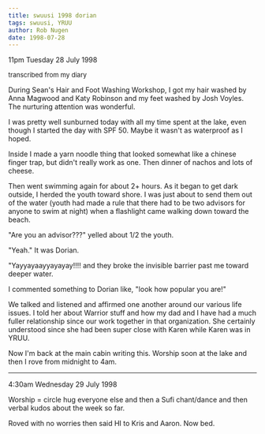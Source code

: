 ```yaml
---
title: swuusi 1998 dorian
tags: swuusi, YRUU
author: Rob Nugen
date: 1998-07-28
---
```


<title>SWUUSI</title>

<p class=date>11pm Tuesday 28 July 1998</p>
<font size=-1>transcribed from my diary</font>

<p>During Sean's Hair and Foot Washing Workshop, I got my hair washed by Anna Magwood and Katy Robinson and my feet washed by Josh Voyles.  The nurturing attention was wonderful.

<p>I was pretty well sunburned today with all my time spent at the lake, even though I started the day with SPF 50. Maybe it wasn't as waterproof as I hoped.

<p>Inside I made a yarn noodle thing that looked somewhat like a chinese finger trap, but didn't really work as one.  Then dinner of nachos and lots of cheese.

<p>Then went swimming again for about 2+ hours.  As it began to get dark outside, I herded the youth toward shore. I was just about to send them out of the water (youth had made a rule that there had to be two advisors for anyone to swim at night) when a flashlight came walking down toward the beach.

<p>"Are you an advisor???" yelled about 1/2 the youth.

<p>"Yeah."  It was Dorian.

<p>"Yayyayaayyayayay!!!! and they broke the invisible barrier past me toward deeper water. 

<p>I commented something to Dorian like, "look how popular you are!"

<p>We talked and listened and affirmed one another around our various life issues. I told her about Warrior stuff and how my dad and I have had a much fuller relationship since our work together in that organization. She certainly understood since she had been super close with Karen while Karen was in YRUU.

<p>Now I'm back at the main cabin writing this.  Worship soon at the lake and then I rove from midnight to 4am.

<p><hr>

<p>4:30am Wednesday 29 July 1998

<p>Worship = circle hug everyone else and then a Sufi chant/dance and then verbal kudos about the week so far.

<p>Roved with no worries then said HI to Kris and Aaron. Now bed.
</p>
